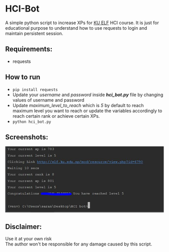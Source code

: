 
# HCI-Bot
A simple python script to increase XPs for [KU ELF](http://elf.ku.edu.np/course/view.php?id=14) HCI course. It is just for educational purpose to understand how to use requests to login and maintain persistent session.

## Requirements:
 - requests
 
## How to run
- `pip install requests`
 - Update your *username* and *password* inside ***hci_bot.py*** file by changing values of username and password
 - Update *maximum_level_to_reach* which is *5* by default to reach maximum level you want to reach or update the variables accordingly to reach certain rank or achieve certain XPs.
- `python hci_bot.py`

## Screenshots:
![Screenshot](https://raw.githubusercontent.com/Bishalsarang/HCI-bot/master/sc.JPG)

## Disclaimer:
Use it at your own risk <br>The author won't be responsible for any damage caused by this script.
